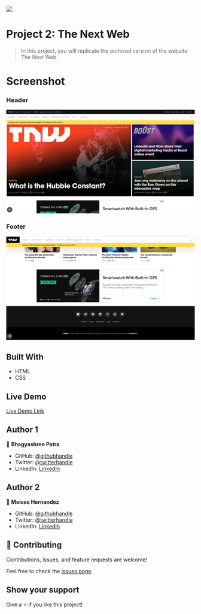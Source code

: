 ![](https://img.shields.io/badge/Microverse-blueviolet)

# Project 2: The Next Web

> In this project, you will replicate the archived version of the website The Next Web.

# Screenshot

### Header 
![desktop The Next Web](Images/Screenshot1.png)

### Footer 
![desktop The Next Web](Images/Screenshot2.png)

## Built With

- HTML
- CSS

## Live Demo

[Live Demo Link](https://vagyasri.github.io/tnw-web-page/)

## Author 1

👤 **Bhagyashree Patra**

- GitHub: [@githubhandle](https://github.com/Vagyasri)
- Twitter: [@twitterhandle](https://twitter.com/Lucky86074644)
- LinkedIn: [LinkedIn](https://www.linkedin.com/in/bhagyashree-patra-029bb059/)


## Author 2

👤 **Moises Hernandez**

- GitHub: [@githubhandle](https://github.com/Mhdez221993)
- Twitter: [@twitterhandle](https://twitter.com/MoisesH42060050)
- LinkedIn: [LinkedIn](https://www.linkedin.com/in/moises-hernandez-9bbb17145/)
## 🤝 Contributing

Contributions, issues, and feature requests are welcome!

Feel free to check the [issues page](https://github.com/issues).

## Show your support

Give a ⭐️ if you like this project!